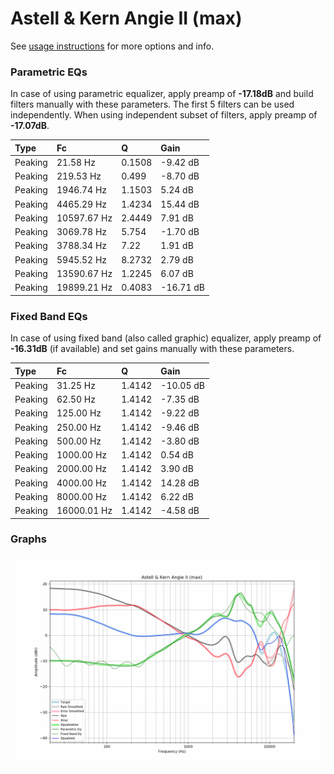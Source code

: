 # Astell & Kern Angie II (max)
See [usage instructions](https://github.com/jaakkopasanen/AutoEq#usage) for more options and info.

### Parametric EQs
In case of using parametric equalizer, apply preamp of **-17.18dB** and build filters manually
with these parameters. The first 5 filters can be used independently.
When using independent subset of filters, apply preamp of **-17.07dB**.

| Type    | Fc          |      Q | Gain      |
|:--------|:------------|:-------|:----------|
| Peaking | 21.58 Hz    | 0.1508 | -9.42 dB  |
| Peaking | 219.53 Hz   | 0.499  | -8.70 dB  |
| Peaking | 1946.74 Hz  | 1.1503 | 5.24 dB   |
| Peaking | 4465.29 Hz  | 1.4234 | 15.44 dB  |
| Peaking | 10597.67 Hz | 2.4449 | 7.91 dB   |
| Peaking | 3069.78 Hz  | 5.754  | -1.70 dB  |
| Peaking | 3788.34 Hz  | 7.22   | 1.91 dB   |
| Peaking | 5945.52 Hz  | 8.2732 | 2.79 dB   |
| Peaking | 13590.67 Hz | 1.2245 | 6.07 dB   |
| Peaking | 19899.21 Hz | 0.4083 | -16.71 dB |

### Fixed Band EQs
In case of using fixed band (also called graphic) equalizer, apply preamp of **-16.31dB**
(if available) and set gains manually with these parameters.

| Type    | Fc          |      Q | Gain      |
|:--------|:------------|:-------|:----------|
| Peaking | 31.25 Hz    | 1.4142 | -10.05 dB |
| Peaking | 62.50 Hz    | 1.4142 | -7.35 dB  |
| Peaking | 125.00 Hz   | 1.4142 | -9.22 dB  |
| Peaking | 250.00 Hz   | 1.4142 | -9.46 dB  |
| Peaking | 500.00 Hz   | 1.4142 | -3.80 dB  |
| Peaking | 1000.00 Hz  | 1.4142 | 0.54 dB   |
| Peaking | 2000.00 Hz  | 1.4142 | 3.90 dB   |
| Peaking | 4000.00 Hz  | 1.4142 | 14.28 dB  |
| Peaking | 8000.00 Hz  | 1.4142 | 6.22 dB   |
| Peaking | 16000.01 Hz | 1.4142 | -4.58 dB  |

### Graphs
![](./Astell%20&%20Kern%20Angie%20II%20(max).png)